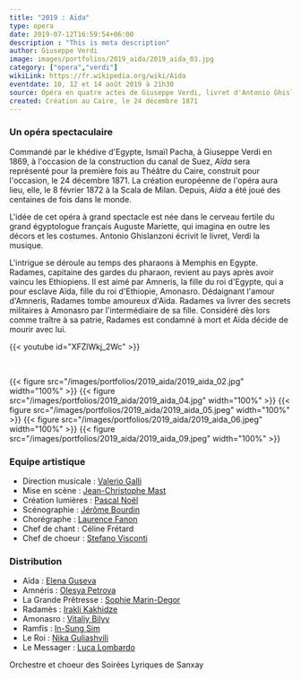 ```yaml
---
title: "2019 : Aïda"
type: opera
date: 2019-07-12T16:59:54+06:00
description : "This is meta description"
author: Giuseppe Verdi
image: images/portfolios/2019_aida/2019_aida_03.jpg
category: ["opera","verdi"]
wikiLink: https://fr.wikipedia.org/wiki/Aida
eventdate: 10, 12 et 14 août 2019 à 21h30
source: Opéra en quatre actes de Giuseppe Verdi, livret d'Antonio Ghislanzoni. 
created: Création au Caire, le 24 décembre 1871
---
```


### Un opéra spectaculaire

Commandé par le khédive d'Egypte, Ismaïl Pacha, à Giuseppe Verdi en 1869, à l'occasion de la construction 
du canal de Suez, *Aïda* sera représenté pour la première fois au Théâtre du Caire, construit pour l'occasion, 
le 24 décembre 1871. La création européenne de l'opéra aura lieu, elle, le 8 février 1872 à la Scala de Milan. 
Depuis, *Aïda* a été joué des centaines de fois dans le monde.

L'idée de cet opéra à grand spectacle est née dans le cerveau fertile du grand égyptologue français Auguste Mariette, 
qui imagina en outre les décors et les costumes. Antonio Ghislanzoni écrivit le livret, Verdi la musique.

L'intrigue se déroule au temps des pharaons à Memphis en Egypte. Radames, capitaine des gardes du pharaon, 
revient au pays après avoir vaincu les Ethiopiens. Il est aimé par Amneris, la fille du roi d'Egypte, 
qui a pour esclave Aïda, fille du roi d'Ethiopie, Amonasro. Dédaignant l'amour d'Amneris, Radames tombe amoureux d'Aïda. 
Radames va livrer des secrets militaires à Amonasro par l'intermédiaire de sa fille.
Considéré dès lors comme traître à sa patrie, Radames est condamné à mort et Aïda décide de mourir avec lui.


{{< youtube id="XFZlWkj_2Wc" >}}

&nbsp;


{{< figure src="/images/portfolios/2019_aida/2019_aida_02.jpg" width="100%" >}}
{{< figure src="/images/portfolios/2019_aida/2019_aida_04.jpg" width="100%" >}}
{{< figure src="/images/portfolios/2019_aida/2019_aida_05.jpeg" width="100%" >}}
{{< figure src="/images/portfolios/2019_aida/2019_aida_06.jpeg" width="100%" >}}
{{< figure src="/images/portfolios/2019_aida/2019_aida_09.jpeg" width="100%" >}}

### Equipe artistique


- Direction musicale : [Valerio Galli](/artists/valerio_galli/)
- Mise en scène : [Jean-Christophe Mast](/artists/jean-christophe_mast/)
- Création lumières : [Pascal Noël](/artists/pascal_noel/)
- Scénographie : [Jérôme Bourdin](/artists/jerome_bourdin/)
- Chorégraphe : [Laurence Fanon](/artists/laurence_fanon/)
- Chef de chant : Céline Frétard
- Chef de choeur : [Stefano Visconti](/artists/stefano_visconti/)

### Distribution

- Aïda : [Elena Guseva](/artists/elena_guseva/)
- Amnéris : [Olesya Petrova](/artists/olesya_petrova/)
- La Grande Prêtresse : [Sophie Marin-Degor](/artists/sophie_marin_degor/)
- Radamès : [Irakli Kakhidze](/artists/irakli_kakhidze/)
- Amonasro : [Vitaliy Bilyy](/artists/vitaliy_bilyy/)
- Ramfis : [In-Sung Sim](/artists/in-sung_sim/)
- Le Roi : [Nika Guliashvili](/artists/nika_guliashvili)
- Le Messager : [Luca Lombardo](/artists/luca_lombardo/)

Orchestre et choeur des Soirées Lyriques de Sanxay
